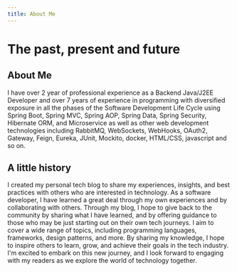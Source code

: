 ```yaml
---
title: About Me
---
```


# The past, present and future

## About Me
I have over 2 year of professional experience as a Backend Java/J2EE Developer and over 7 years of experience in programming with diversified exposure in all the phases of the Software Development Life Cycle using Spring Boot, Spring MVC, Spring AOP, Spring Data, Spring Security, Hibernate ORM, and Microservice as well as other web development technologies including RabbitMQ, WebSockets, WebHooks, OAuth2, Gateway, Feign, Eureka, JUnit, Mockito, docker, HTML/CSS, javascript and so on.


## A little history
I created my personal tech blog to share my experiences, insights, and best practices with others who are interested in technology. As a software developer, I have learned a great deal through my own experiences and by collaborating with others. Through my blog, I hope to give back to the community by sharing what I have learned, and by offering guidance to those who may be just starting out on their own tech journeys. I aim to cover a wide range of topics, including programming languages, frameworks, design patterns, and more. By sharing my knowledge, I hope to inspire others to learn, grow, and achieve their goals in the tech industry. I'm excited to embark on this new journey, and I look forward to engaging with my readers as we explore the world of technology together.